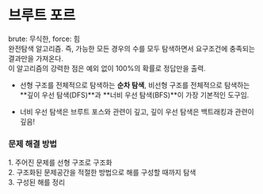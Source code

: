 <h1> 브루트 포르 </h1>

brute: 무식한, force: 힘<br>
완전탐색 알고리즘. 즉, 가능한 모든 경우의 수를 모두 탐색하면서 요구조건에 충족되는 결과만을 가져온다.<br>
이 알고리즘의 강력한 점은 예외 없이 100%의 확률로 정답만을 출력.<br>

- 선형 구조를 전체적으로 탐색하는 **순차 탐색**, 비선형 구조를 전체적으로 탐색하는 **깊이 우선 탐색(DFS)**과 **너비 우선 탐색(BFS)**이 가장 기본적인 도구임.
* 너비 우선 탐색은 브루트 포스와 관련이 깊고, 깊이 우선 탐색은 백트래킹과 관련이 깊음!

<h3> 문제 해결 방법</h3>
1. 주어진 문제를 선형 구조로 구조화 <br>
2. 구조화된 문제공간을 적절한 방법으로 해를 구성할 때까지 탐색 <br>
3. 구성된 해를 정리<br>


